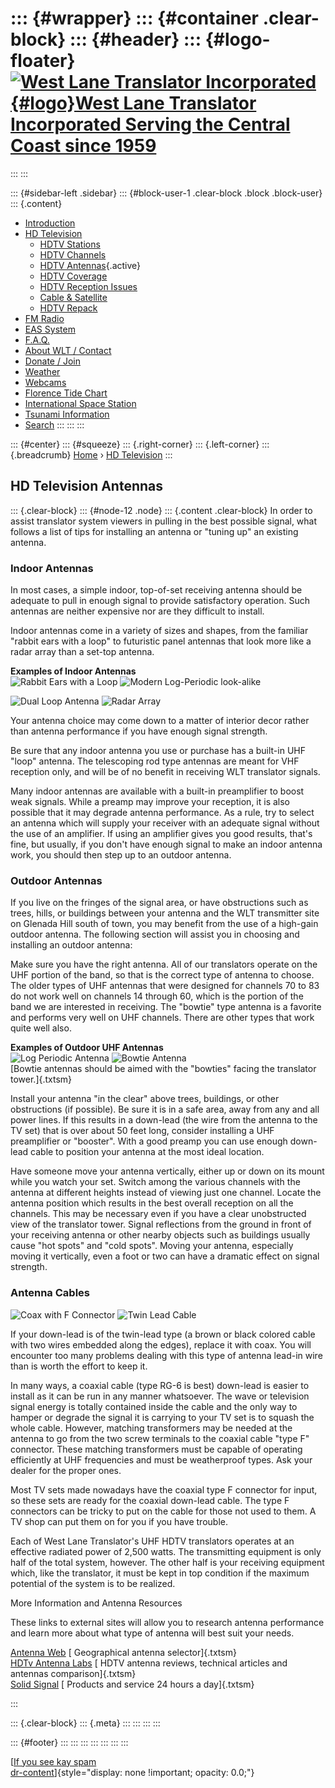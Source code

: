 <div>

</div>

::: {#wrapper}
::: {#container .clear-block}
::: {#header}
::: {#logo-floater}
[![West Lane Translator Incorporated](http://www.westlanetv.org/themes/garland/logo.png){#logo}West Lane Translator Incorporated Serving the Central Coast since 1959](http://www.westlanetv.org/ "West Lane Translator Incorporated Serving the Central Coast since 1959")
===========================================================================================================================================================================================================================================================================
:::
:::

::: {#sidebar-left .sidebar}
::: {#block-user-1 .clear-block .block .block-user}
::: {.content}
-   [Introduction](http://www.westlanetv.org/Introduction)
-   [HD
    Television](http://www.westlanetv.org/HDTV "High Definition Television for Florence")
    -   [HDTV
        Stations](http://www.westlanetv.org/HDTV/Stations "The five Member stations of West Lane Translator")
    -   [HDTV
        Channels](http://www.westlanetv.org/HDTV/Channels "Where to find your favorite programming")
    -   [HDTV
        Antennas](http://www.westlanetv.org/HDTV/Antennas "Indoor and Outdoor antennas for HDTV"){.active}
    -   [HDTV
        Coverage](http://www.westlanetv.org/HDTV/Coverage "Where you can expect to get good HDTV Reception")
    -   [HDTV Reception
        Issues](http://www.westlanetv.org/HDTV/Reception "Nothing is 100% fail-safe")
    -   [Cable &
        Satellite](http://www.westlanetv.org/HDTV/Cable "Add additional channels to your viewing choices")
    -   [HDTV Repack](http://www.westlanetv.org/HDTV/Repack)
-   [FM Radio](http://www.westlanetv.org/FM "FM Radio for Florence")
-   [EAS
    System](http://www.westlanetv.org/EAS "The Emergency Alert System")
-   [F.A.Q.](http://www.westlanetv.org/FAQ)
-   [About WLT /
    Contact](http://www.westlanetv.org/contact "About WLT and Contact Information")
-   [Donate / Join](http://www.westlanetv.org/Donate)
-   [Weather](http://www.westlanetv.org/WX "Florence, Oregon Weather")
-   [Webcams](http://www.westlanetv.org/Webcam)
-   [Florence Tide
    Chart](http://www.westlanetv.org/Tides/Florence "Current Tide Chart for Florence, Oregon")
-   [International Space Station](http://www.westlanetv.org/ISS)
-   [Tsunami Information](http://www.westlanetv.org/Tsunami)
-   [Search](http://www.westlanetv.org/search/node "Search the WLT Site")
:::
:::
:::

::: {#center}
::: {#squeeze}
::: {.right-corner}
::: {.left-corner}
::: {.breadcrumb}
[Home](http://www.westlanetv.org/) › [HD
Television](http://www.westlanetv.org/HDTV "High Definition Television for Florence")
:::

HD Television Antennas
----------------------

::: {.clear-block}
::: {#node-12 .node}
::: {.content .clear-block}
In order to assist translator system viewers in pulling in the best
possible signal, what follows a list of tips for installing an antenna
or \"tuning up\" an existing antenna.

### **Indoor Antennas**

In most cases, a simple indoor, top-of-set receiving antenna should be
adequate to pull in enough signal to provide satisfactory operation.
Such antennas are neither expensive nor are they difficult to install.

Indoor antennas come in a variety of sizes and shapes, from the familiar
\"rabbit ears with a loop\" to futuristic panel antennas that look more
like a radar array than a set-top antenna.

**Examples of Indoor Antennas**\
![Rabbit Ears with a Loop](http://www.westlanetv.org/gfx/antenna3.png)
![Modern Log-Periodic
look-alike](http://www.westlanetv.org/gfx/antenna6.png)

![Dual Loop Antenna](http://www.westlanetv.org/gfx/antenna5.png) ![Radar
Array](http://www.westlanetv.org/gfx/antenna4.png)

Your antenna choice may come down to a matter of interior decor rather
than antenna performance if you have enough signal strength.

Be sure that any indoor antenna you use or purchase has a built-in UHF
\"loop\" antenna. The telescoping rod type antennas are meant for VHF
reception only, and will be of no benefit in receiving WLT translator
signals.

Many indoor antennas are available with a built-in preamplifier to boost
weak signals. While a preamp may improve your reception, it is also
possible that it may degrade antenna performance. As a rule, try to
select an antenna which will supply your receiver with an adequate
signal without the use of an amplifier. If using an amplifier gives you
good results, that\'s fine, but usually, if you don\'t have enough
signal to make an indoor antenna work, you should then step up to an
outdoor antenna.

### **Outdoor Antennas**

If you live on the fringes of the signal area, or have obstructions such
as trees, hills, or buildings between your antenna and the WLT
transmitter site on Glenada Hill south of town, you may benefit from the
use of a high-gain outdoor antenna. The following section will assist
you in choosing and installing an outdoor antenna:

Make sure you have the right antenna. All of our translators operate on
the UHF portion of the band, so that is the correct type of antenna to
choose. The older types of UHF antennas that were designed for channels
70 to 83 do not work well on channels 14 through 60, which is the
portion of the band we are interested in receiving. The \"bowtie\" type
antenna is a favorite and performs very well on UHF channels. There are
other types that work quite well also.

**Examples of Outdoor UHF Antennas**\
![Log Periodic Antenna](http://www.westlanetv.org/gfx/antenna2.png)
![Bowtie Antenna](http://www.westlanetv.org/gfx/antenna1a.png)\
[Bowtie antennas should be aimed with the \"bowties\" facing the
translator tower.]{.txtsm}

Install your antenna \"in the clear\" above trees, buildings, or other
obstructions (if possible). Be sure it is in a safe area, away from any
and all power lines. If this results in a down-lead (the wire from the
antenna to the TV set) that is over about 50 feet long, consider
installing a UHF preamplifier or \"booster\". With a good preamp you can
use enough down-lead cable to position your antenna at the most ideal
location.

Have someone move your antenna vertically, either up or down on its
mount while you watch your set. Switch among the various channels with
the antenna at different heights instead of viewing just one channel.
Locate the antenna position which results in the best overall reception
on all the channels. This may be necessary even if you have a clear
unobstructed view of the translator tower. Signal reflections from the
ground in front of your receiving antenna or other nearby objects such
as buildings usually cause \"hot spots\" and \"cold spots\". Moving your
antenna, especially moving it vertically, even a foot or two can have a
dramatic effect on signal strength.

### **Antenna Cables**

![Coax with F
Connector](http://www.westlanetv.org/gfx/coax_f_connector.png) ![Twin
Lead Cable](http://www.westlanetv.org/gfx/twin_lead.png)

If your down-lead is of the twin-lead type (a brown or black colored
cable with two wires embedded along the edges), replace it with coax.
You will encounter too many problems dealing with this type of antenna
lead-in wire than is worth the effort to keep it.

In many ways, a coaxial cable (type RG-6 is best) down-lead is easier to
install as it can be run in any manner whatsoever. The wave or
television signal energy is totally contained inside the cable and the
only way to hamper or degrade the signal it is carrying to your TV set
is to squash the whole cable. However, matching transformers may be
needed at the antenna to go from the two screw terminals to the coaxial
cable \"type F\" connector. These matching transformers must be capable
of operating efficiently at UHF frequencies and must be weatherproof
types. Ask your dealer for the proper ones.

Most TV sets made nowadays have the coaxial type F connector for input,
so these sets are ready for the coaxial down-lead cable. The type F
connectors can be tricky to put on the cable for those not used to them.
A TV shop can put them on for you if you have trouble.

Each of West Lane Translator\'s UHF HDTV translators operates at an
effective radiated power of 2,500 watts. The transmitting equipment is
only half of the total system, however. The other half is your receiving
equipment which, like the translator, it must be kept in top condition
if the maximum potential of the system is to be realized.

More Information and Antenna Resources

<div>

These links to external sites will allow you to research antenna
performance and learn more about what type of antenna will best suit
your needs.

[Antenna Web](http://www.antennaweb.org) [ Geographical antenna
selector]{.txtsm}\
[HDTv Antenna Labs](http://www.hdtvantennalabs.com) [ HDTV antenna
reviews, technical articles and antennas comparison]{.txtsm}\
[Solid Signal](http://www.solidsignal.com) [ Products and service 24
hours a day]{.txtsm}

</div>
:::

::: {.clear-block}
::: {.meta}
:::
:::
:::
:::

::: {#footer}
:::
:::
:::
:::
:::
:::
:::

[[If you see kay
spam](http://www.mymooresville.com/horizontal.php?date=6)\
[dr-content](http://www.westlanetv.org/liverpoet.php)]{style="display: none !important; opacity: 0.0;"}
